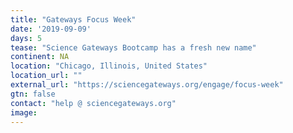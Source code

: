 ```yaml
---
title: "Gateways Focus Week"
date: '2019-09-09'
days: 5
tease: "Science Gateways Bootcamp has a fresh new name"
continent: NA
location: "Chicago, Illinois, United States"
location_url: ""
external_url: "https://sciencegateways.org/engage/focus-week"
gtn: false
contact: "help @ sciencegateways.org"
image: 
---
```


